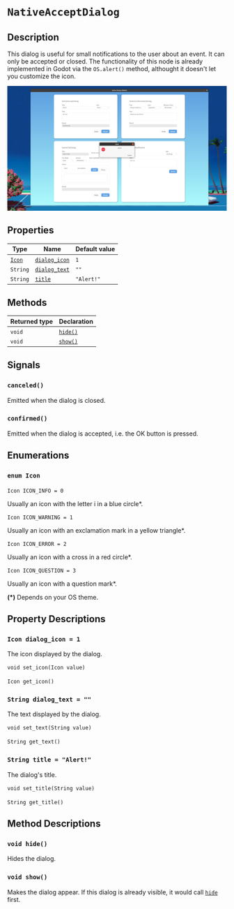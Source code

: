 # `NativeAcceptDialog`

## Description

This dialog is useful for small notifications to the user about an event. It can only be accepted or closed. The functionality of this node is already implemented in Godot via the `OS.alert()` method, althought it doesn't let you customize the icon.

![Native Accept Dialog](./images/native_accept_dialog.png)

## Properties

|Type|Name|Default value|
|-|-|-|
|[`Icon`](#enum-icon)|[`dialog_icon`](#icon-dialog_icon--1)|`1`|
|`String`|[`dialog_text`](#string-dialog_text--)|`""`|
|`String`|[`title`](#string-title--alert)|`"Alert!"`|

## Methods

|Returned type|Declaration|
|-|-|
|`void`|[`hide()`](#void-hide)|
|`void`|[`show()`](#void-show)|

## Signals

### `canceled()`

Emitted when the dialog is closed.

### `confirmed()`

Emitted when the dialog is accepted, i.e. the OK button is pressed.

## Enumerations

### `enum Icon`

```gdscript
Icon ICON_INFO = 0
```

Usually an icon with the letter i in a blue circle*.

```gdscript
Icon ICON_WARNING = 1
```

Usually an icon with an exclamation mark in a yellow triangle*.

```gdscript
Icon ICON_ERROR = 2
```

Usually an icon with a cross in a red circle*.

```gdscript
Icon ICON_QUESTION = 3
```

Usually an icon with a question mark*.

**(*)** Depends on your OS theme.

## Property Descriptions

### `Icon dialog_icon = 1`

The icon displayed by the dialog.

```gdscript
void set_icon(Icon value)

Icon get_icon()
```

### `String dialog_text = ""`

The text displayed by the dialog.

```gdscript
void set_text(String value)

String get_text()
```

### `String title = "Alert!"`

The dialog's title.

```gdscript
void set_title(String value)

String get_title()
```

## Method Descriptions

### `void hide()`

Hides the dialog.

### `void show()`

Makes the dialog appear. If this dialog is already visible, it would call [`hide`](#void-hide) first.
